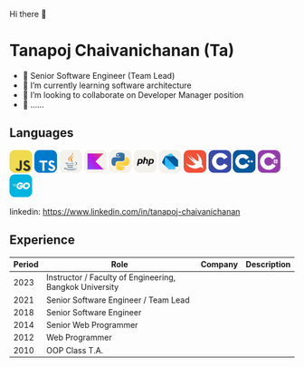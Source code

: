 Hi there 👋

# Tanapoj Chaivanichanan (Ta)

- 🔭 Senior Software Engineer (Team Lead)
- 🌱 I’m currently learning software architecture
- 👯 I’m looking to collaborate on Developer Manager position
- 💬 ......


## Languages
<p>    
<img src="https://github.com/tandpfun/skill-icons/blob/main/icons/JavaScript.svg" width="40" height="40" />
<img src="https://github.com/tandpfun/skill-icons/blob/main/icons/TypeScript.svg" width="40" height="40" />
<img src="https://github.com/tandpfun/skill-icons/blob/main/icons/Java-Light.svg" width="40" height="40" />
<img src="https://github.com/tandpfun/skill-icons/blob/main/icons/Kotlin-Light.svg" width="40" height="40" />
<img src="https://github.com/tandpfun/skill-icons/blob/main/icons/Python-Light.svg" width="40" height="40" />
<img src="https://github.com/tandpfun/skill-icons/blob/main/icons/PHP-Light.svg" width="40" height="40" />
<img src="https://github.com/tandpfun/skill-icons/blob/main/icons/Dart-Light.svg" width="40" height="40" />
<img src="https://github.com/tandpfun/skill-icons/blob/main/icons/Swift.svg" width="40" height="40" />
<img src="https://github.com/tandpfun/skill-icons/blob/main/icons/C.svg" width="40" height="40" />
<img src="https://github.com/tandpfun/skill-icons/blob/main/icons/CPP.svg" width="40" height="40" />
<img src="https://github.com/tandpfun/skill-icons/blob/main/icons/CS.svg" width="40" height="40" />
<img src="https://github.com/tandpfun/skill-icons/blob/main/icons/GoLang.svg" width="40" height="40" />
</p>
 
linkedin: https://www.linkedin.com/in/tanapoj-chaivanichanan
 
## Experience

| Period | Role | Company | Description  
| --- |  --- | --- | --- |
| 2023 | Instructor / Faculty of Engineering, Bangkok University | | |
| 2021 | Senior Software Engineer / Team Lead | | |
| 2018 | Senior Software Engineer | | |
| 2014 | Senior Web Programmer | | |
| 2012 | Web Programmer | | |
| 2010 | OOP Class T.A. | | |

